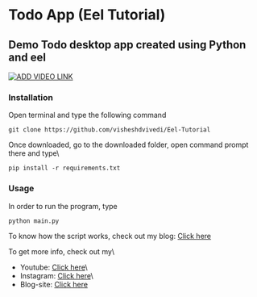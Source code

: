 # Todo App (Eel Tutorial)
## Demo Todo desktop app created using Python and eel
[![ADD VIDEO LINK](https://img.youtube.com/vi/6ufFHT0fNWQsdfs/0.jpg)](https://www.youtube.com/watch?v=6ufFHT0fNWQ)
### Installation
Open terminal and type the following command
```
git clone https://github.com/visheshdvivedi/Eel-Tutorial
```
Once downloaded, go to the downloaded folder, open command prompt there and type\
```
pip install -r requirements.txt
```
### Usage
In order to run the program, type
```
python main.py
```

To know how the script works, check out my blog:
[Click here](https://itsallaboutpython.blogspot.com/2021/05/invalid-blog-link.html)

To get more info, check out my\
 - Youtube: [Click here](https://www.youtube.com/channel/UCggZvARaczWC4wc4E6f330w?sub_confirmation=1)\
 - Instagram: [Click here](http://instagram.com/itsallaboutpython)\
 - Blog-site: [Click here](http://itsallaboutpython.blogspot.com/)
